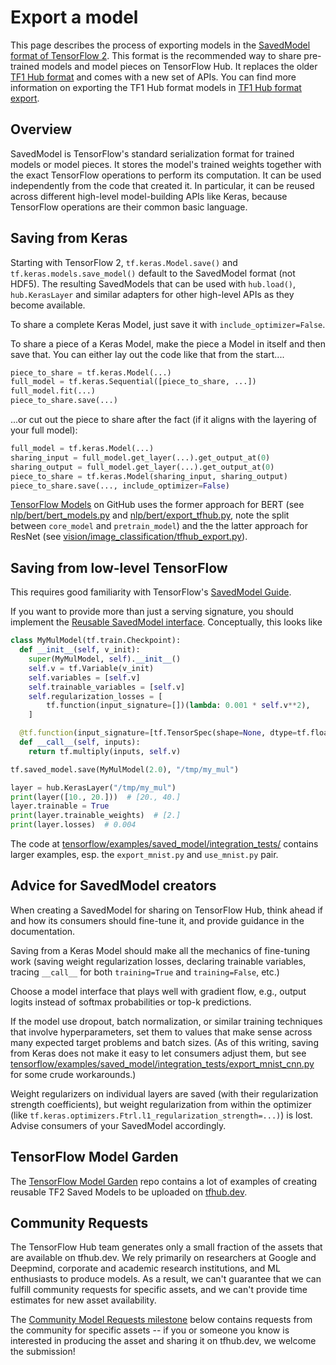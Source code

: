 <!--* freshness: { owner: 'maringeo' reviewed: '2020-09-14' review_interval: '3 months' } *-->

# Export a model

This page describes the process of exporting models in the
[SavedModel format of TensorFlow 2](https://www.tensorflow.org/guide/saved_model).
This format is the recommended way to share pre-trained models and model pieces
on TensorFlow Hub. It replaces the older [TF1 Hub format](tf1_hub_module.md) and
comes with a new set of APIs. You can find more information on exporting the TF1
Hub format models in [TF1 Hub format export](exporting_hub_format.md).

## Overview

SavedModel is TensorFlow's standard serialization format for trained models or
model pieces. It stores the model's trained weights together with the exact
TensorFlow operations to perform its computation. It can be used independently
from the code that created it. In particular, it can be reused across different
high-level model-building APIs like Keras, because TensorFlow operations are
their common basic language.

## Saving from Keras

Starting with TensorFlow 2, `tf.keras.Model.save()` and
`tf.keras.models.save_model()` default to the SavedModel format (not HDF5). The
resulting SavedModels that can be used with `hub.load()`, `hub.KerasLayer` and
similar adapters for other high-level APIs as they become available.

To share a complete Keras Model, just save it with `include_optimizer=False`.

To share a piece of a Keras Model, make the piece a Model in itself and then
save that. You can either lay out the code like that from the start....

```python
piece_to_share = tf.keras.Model(...)
full_model = tf.keras.Sequential([piece_to_share, ...])
full_model.fit(...)
piece_to_share.save(...)
```

...or cut out the piece to share after the fact (if it aligns with the layering
of your full model):

```python
full_model = tf.keras.Model(...)
sharing_input = full_model.get_layer(...).get_output_at(0)
sharing_output = full_model.get_layer(...).get_output_at(0)
piece_to_share = tf.keras.Model(sharing_input, sharing_output)
piece_to_share.save(..., include_optimizer=False)
```

[TensorFlow Models](https://github.com/tensorflow/models) on GitHub uses the
former approach for BERT (see
[nlp/bert/bert_models.py](https://github.com/tensorflow/models/blob/master/official/nlp/bert/bert_models.py)
and
[nlp/bert/export_tfhub.py](https://github.com/tensorflow/models/blob/master/official/nlp/bert/export_tfhub.py),
note the split between `core_model` and `pretrain_model`) and the the latter
approach for ResNet (see
[vision/image_classification/tfhub_export.py](https://github.com/tensorflow/models/blob/master/official/vision/image_classification/resnet/tfhub_export.py)).

## Saving from low-level TensorFlow

This requires good familiarity with TensorFlow's
[SavedModel Guide](https://www.tensorflow.org/guide/saved_model).

If you want to provide more than just a serving signature, you should implement
the [Reusable SavedModel interface](reusable_saved_models.md). Conceptually,
this looks like

```python
class MyMulModel(tf.train.Checkpoint):
  def __init__(self, v_init):
    super(MyMulModel, self).__init__()
    self.v = tf.Variable(v_init)
    self.variables = [self.v]
    self.trainable_variables = [self.v]
    self.regularization_losses = [
        tf.function(input_signature=[])(lambda: 0.001 * self.v**2),
    ]

  @tf.function(input_signature=[tf.TensorSpec(shape=None, dtype=tf.float32)])
  def __call__(self, inputs):
    return tf.multiply(inputs, self.v)

tf.saved_model.save(MyMulModel(2.0), "/tmp/my_mul")

layer = hub.KerasLayer("/tmp/my_mul")
print(layer([10., 20.]))  # [20., 40.]
layer.trainable = True
print(layer.trainable_weights)  # [2.]
print(layer.losses)  # 0.004
```

The code at
[tensorflow/examples/saved_model/integration_tests/](https://github.com/tensorflow/tensorflow/tree/master/tensorflow/examples/saved_model/integration_tests)
contains larger examples, esp. the `export_mnist.py` and `use_mnist.py` pair.

## Advice for SavedModel creators

When creating a SavedModel for sharing on TensorFlow Hub, think ahead if and how
its consumers should fine-tune it, and provide guidance in the documentation.

Saving from a Keras Model should make all the mechanics of fine-tuning work
(saving weight regularization losses, declaring trainable variables, tracing
`__call__` for both `training=True` and `training=False`, etc.)

Choose a model interface that plays well with gradient flow, e.g., output logits
instead of softmax probabilities or top-k predictions.

If the model use dropout, batch normalization, or similar training techniques
that involve hyperparameters, set them to values that make sense across many
expected target problems and batch sizes. (As of this writing, saving from Keras
does not make it easy to let consumers adjust them, but see
[tensorflow/examples/saved_model/integration_tests/export_mnist_cnn.py](https://github.com/tensorflow/tensorflow/blob/master/tensorflow/examples/saved_model/integration_tests/export_mnist_cnn.py)
for some crude workarounds.)

Weight regularizers on individual layers are saved (with their regularization
strength coefficients), but weight regularization from within the optimizer
(like `tf.keras.optimizers.Ftrl.l1_regularization_strength=...)`) is lost.
Advise consumers of your SavedModel accordingly.

## TensorFlow Model Garden

The
[TensorFlow Model Garden](https://github.com/tensorflow/models/tree/master/official)
repo contains a lot of examples of creating reusable TF2 Saved Models to be
uploaded on [tfhub.dev](https://tfhub.dev/).

## Community Requests

The TensorFlow Hub team generates only a small fraction of the assets that are
available on tfhub.dev. We rely primarily on researchers at Google and Deepmind,
corporate and academic research institutions, and ML enthusiasts to produce
models. As a result, we can't guarantee that we can fulfill community requests
for specific assets, and we can't provide time estimates for new asset
availability.

The
[Community Model Requests milestone](https://github.com/tensorflow/hub/milestone/1)
below contains requests from the community for specific assets -- if you or
someone you know is interested in producing the asset and sharing it on
tfhub.dev, we welcome the submission!
